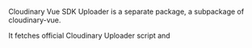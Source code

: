 Cloudinary Vue SDK Uploader is a separate package, a subpackage of cloudinary-vue.

It fetches official Cloudinary Uploader script and
